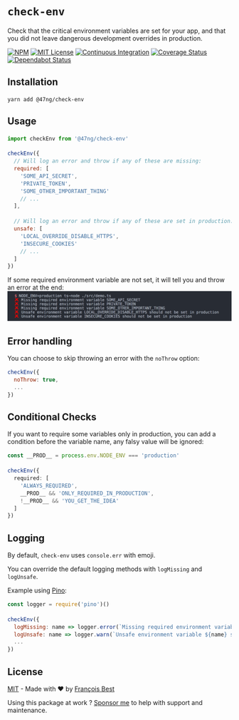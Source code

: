 # `check-env`

Check that the critical environment variables are set for your app,
and that you did not leave dangerous development overrides in production.

[![NPM](https://img.shields.io/npm/v/@47ng/check-env?color=red)](https://www.npmjs.com/package/@47ng/check-env)
[![MIT License](https://img.shields.io/github/license/47ng/check-env.svg?color=blue)](https://github.com/47ng/check-env/blob/next/LICENSE)
[![Continuous Integration](https://github.com/47ng/check-env/workflows/Continuous%20Integration/badge.svg?branch=next)](https://github.com/47ng/check-env/actions)
[![Coverage Status](https://coveralls.io/repos/github/47ng/check-env/badge.svg?branch=next)](https://coveralls.io/github/47ng/check-env?branch=next)
[![Dependabot Status](https://api.dependabot.com/badges/status?host=github&repo=47ng/check-env)](https://dependabot.com)

## Installation

```
yarn add @47ng/check-env
```

## Usage

```js
import checkEnv from '@47ng/check-env'

checkEnv({
  // Will log an error and throw if any of these are missing:
  required: [
    'SOME_API_SECRET',
    'PRIVATE_TOKEN',
    'SOME_OTHER_IMPORTANT_THING'
    // ...
  ],

  // Will log an error and throw if any of these are set in production:
  unsafe: [
    'LOCAL_OVERRIDE_DISABLE_HTTPS',
    'INSECURE_COOKIES'
    // ...
  ]
})
```

If some required environment variable are not set, it will tell you and throw
an error at the end:
!["CLI output"](output.png)

## Error handling

You can choose to skip throwing an error with the `noThrow` option:

```js
checkEnv({
  noThrow: true,
  ...
})
```

## Conditional Checks

If you want to require some variables only in production, you can add a condition
before the variable name, any falsy value will be ignored:

```ts
const __PROD__ = process.env.NODE_ENV === 'production'

checkEnv({
  required: [
    'ALWAYS_REQUIRED',
    __PROD__ && 'ONLY_REQUIRED_IN_PRODUCTION',
    !__PROD__ && 'YOU_GET_THE_IDEA'
  ]
})
```

## Logging

By default, `check-env` uses `console.err` with emoji.

You can override the default logging methods with `logMissing` and `logUnsafe`.

Example using [Pino](https://github.com/pinojs/pino):

```js
const logger = require('pino')()

checkEnv({
  logMissing: name => logger.error(`Missing required environment variable ${name}`),
  logUnsafe: name => logger.warn(`Unsafe environment variable ${name} set in production`),
  ...
})
```

## License

[MIT](https://github.com/47ng/check-env/blob/master/LICENSE) - Made with ❤️ by [François Best](https://francoisbest.com)

Using this package at work ? [Sponsor me](https://github.com/sponsors/franky47) to help with support and maintenance.

